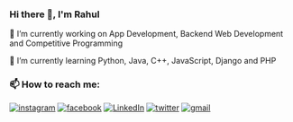 ### Hi there 👋, I'm Rahul

🔭 I’m currently working on App Development, Backend Web Development and Competitive Programming  

🌱 I’m currently learning Python, Java, C++, JavaScript, Django and PHP

### 📫 How to reach me:

[![instagram](https://img.icons8.com/color/48/000000/instagram-new.png)](https://www.instagram.com/rahul_sudo/)
[![facebook](https://img.icons8.com/color/48/000000/facebook-new.png)](https://www.facebook.com/profile.php?id=100056575987844)
[![LinkedIn](https://img.icons8.com/color/48/000000/linkedin.png)](https://www.linkedin.com/in/rahul-singh-b39092201/)
[![twitter](https://img.icons8.com/color/48/000000/twitter.png)](https://twitter.com/rhlxsngh)
[![gmail](https://img.icons8.com/color/48/000000/gmail-new.png)](mailto:rahulapril20@gmail.com)

<!--
**rahulsingh-20/rahulsingh-20** is a ✨ _special_ ✨ repository because its `README.md` (this file) appears on your GitHub profile.

Here are some ideas to get you started:

- 🔭 I’m currently working on ...
- 🌱 I’m currently learning ...
- 👯 I’m looking to collaborate on ...
- 🤔 I’m looking for help with ...
- 💬 Ask me about ...
- 📫 How to reach me: ...
- 😄 Pronouns: ...
- ⚡ Fun fact: ...
-->
